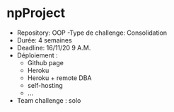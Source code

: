 # npProject


- Repository: OOP
-Type de challenge: Consolidation
- Durée: 4 semaines
- Deadline: 16/11/20 9 A.M.
- Déploiement :
    - Github page
    - Heroku
    - Heroku + remote DBA
    - self-hosting
    - ...
- Team challenge : solo
